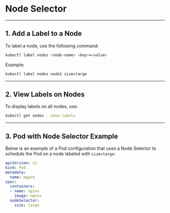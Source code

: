 
# Node Selector

---

## 1. Add a Label to a Node
To label a node, use the following command:
```bash
kubectl label nodes <node-name> <key>=<value>
```
Example:
```bash
kubectl label nodes node1 size=large
```

---

## 2. View Labels on Nodes
To display labels on all nodes, use:
```bash
kubectl get nodes --show-labels
```

---

## 3. Pod with Node Selector Example

Below is an example of a Pod configuration that uses a Node Selector to schedule the Pod on a node labeled with `size=large`:

```yaml
apiVersion: v1
kind: Pod
metadata:
  name: mypod
spec:
  containers:
  - name: nginx
    image: nginx
  nodeSelector:
    size: large
```